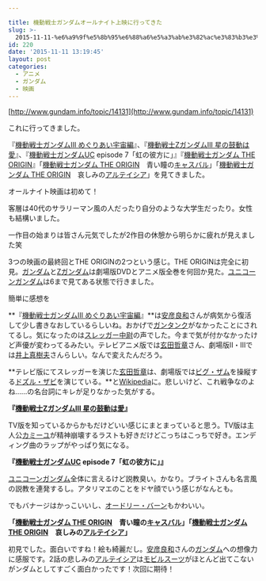 ```yaml
---

title: 機動戦士ガンダムオールナイト上映に行ってきた
slug: >-
  2015-11-11-%e6%a9%9f%e5%8b%95%e6%88%a6%e5%a3%ab%e3%82%ac%e3%83%b3%e3%83%80%e3%83%a0%e3%82%aa%e3%83%bc%e3%83%ab%e3%83%8a%e3%82%a4%e3
id: 220
date: '2015-11-11 13:19:45'
layout: post
categories:
  - アニメ
  - ガンダム
  - 映画
---
```


[http://www.gundam.info/topic/14131](http://www.gundam.info/topic/14131)  

これに行ってきました。

『[機動戦士ガンダムIII めぐりあい宇宙編](http://d.hatena.ne.jp/keyword/%B5%A1%C6%B0%C0%EF%BB%CE%A5%AC%A5%F3%A5%C0%A5%E0III%20%A4%E1%A4%B0%A4%EA%A4%A2%A4%A4%B1%A7%C3%E8%CA%D4)』、『[機動戦士ΖガンダムIII 星の鼓動は愛](http://d.hatena.ne.jp/keyword/%B5%A1%C6%B0%C0%EF%BB%CE%A6%A6%A5%AC%A5%F3%A5%C0%A5%E0III%20%C0%B1%A4%CE%B8%DD%C6%B0%A4%CF%B0%A6)』、『[機動戦士ガンダムUC](http://d.hatena.ne.jp/keyword/%B5%A1%C6%B0%C0%EF%BB%CE%A5%AC%A5%F3%A5%C0%A5%E0UC) episode 7「虹の彼方に」』『[機動戦士ガンダム THE ORIGIN](http://d.hatena.ne.jp/keyword/%B5%A1%C6%B0%C0%EF%BB%CE%A5%AC%A5%F3%A5%C0%A5%E0%20THE%20ORIGIN)』「[機動戦士ガンダム THE ORIGIN](http://d.hatena.ne.jp/keyword/%B5%A1%C6%B0%C0%EF%BB%CE%A5%AC%A5%F3%A5%C0%A5%E0%20THE%20ORIGIN)　青い瞳の[キャスバル](http://d.hatena.ne.jp/keyword/%A5%AD%A5%E3%A5%B9%A5%D0%A5%EB)」「[機動戦士ガンダム THE ORIGIN](http://d.hatena.ne.jp/keyword/%B5%A1%C6%B0%C0%EF%BB%CE%A5%AC%A5%F3%A5%C0%A5%E0%20THE%20ORIGIN)　哀しみの[アルテイシア](http://d.hatena.ne.jp/keyword/%A5%A2%A5%EB%A5%C6%A5%A4%A5%B7%A5%A2)」を見てきました。

オールナイト映画は初めて！

客層は40代のサラリーマン風の人だったり自分のような大学生だったり。女性も結構いました。

一作目の始まりは皆さん元気でしたが2作目の休憩から明らかに疲れが見えました笑

3つの映画の最終回とTHE ORIGINの2つという感じ。THE ORIGINは完全に初見。[ガンダム](http://d.hatena.ne.jp/keyword/%A5%AC%A5%F3%A5%C0%A5%E0)と[Zガンダム](http://d.hatena.ne.jp/keyword/Z%A5%AC%A5%F3%A5%C0%A5%E0)は劇場版DVDとアニメ版全巻を何回か見た。[ユニコーンガンダム](http://d.hatena.ne.jp/keyword/%A5%E6%A5%CB%A5%B3%A1%BC%A5%F3%A5%AC%A5%F3%A5%C0%A5%E0)は6まで見てある状態で行きました。

簡単に感想を

**『[機動戦士ガンダムIII めぐりあい宇宙編](http://d.hatena.ne.jp/keyword/%B5%A1%C6%B0%C0%EF%BB%CE%A5%AC%A5%F3%A5%C0%A5%E0III%20%A4%E1%A4%B0%A4%EA%A4%A2%A4%A4%B1%A7%C3%E8%CA%D4)』**は[安彦良和](http://d.hatena.ne.jp/keyword/%B0%C2%C9%A7%CE%C9%CF%C2)さんが病気から復活して少し書きなおしているらしいね。おかげで[ガンタンク](http://d.hatena.ne.jp/keyword/%A5%AC%A5%F3%A5%BF%A5%F3%A5%AF)がなかったことにされてるし。気になったのは[スレッガー中尉](http://d.hatena.ne.jp/keyword/%A5%B9%A5%EC%A5%C3%A5%AC%A1%BC%C3%E6%B0%D3)の声でした。今まで気が付かなかったけど声優が変わってるみたい。テレビアニメ版では[玄田哲章](http://d.hatena.ne.jp/keyword/%B8%BC%C5%C4%C5%AF%BE%CF)さん、劇場版II・IIIでは[井上真樹夫](http://d.hatena.ne.jp/keyword/%B0%E6%BE%E5%BF%BF%BC%F9%C9%D7)さんらしい。なんで変えたんだろう。

**テレビ版にてスレッガーを演じた[玄田哲章](http://d.hatena.ne.jp/keyword/%B8%BC%C5%C4%C5%AF%BE%CF)は、劇場版では[ビグ・ザム](http://d.hatena.ne.jp/keyword/%A5%D3%A5%B0%A1%A6%A5%B6%A5%E0)を操縦する[ドズル・ザビ](http://d.hatena.ne.jp/keyword/%A5%C9%A5%BA%A5%EB%A1%A6%A5%B6%A5%D3)を演じている。**と[Wikipedia](http://d.hatena.ne.jp/keyword/Wikipedia)に。悲しいけど、これ戦争なのよね……の名台詞にキレが足りなかった気がする。

**『[機動戦士ΖガンダムIII 星の鼓動は愛](http://d.hatena.ne.jp/keyword/%B5%A1%C6%B0%C0%EF%BB%CE%A6%A6%A5%AC%A5%F3%A5%C0%A5%E0III%20%C0%B1%A4%CE%B8%DD%C6%B0%A4%CF%B0%A6)』**

TV版を知っているからかもだけどいい感じにまとまっていると思う。TV版は主人公[カミーユ](http://d.hatena.ne.jp/keyword/%A5%AB%A5%DF%A1%BC%A5%E6)が精神崩壊するラストも好きだけどこっちはこっちで好き。エンディング曲のラップがやっぱり気になる。

**『[機動戦士ガンダムUC](http://d.hatena.ne.jp/keyword/%B5%A1%C6%B0%C0%EF%BB%CE%A5%AC%A5%F3%A5%C0%A5%E0UC) episode 7「虹の彼方に」』**

[ユニコーンガンダム](http://d.hatena.ne.jp/keyword/%A5%E6%A5%CB%A5%B3%A1%BC%A5%F3%A5%AC%A5%F3%A5%C0%A5%E0)全体に言えるけど説教臭い。かなり。ブライトさんも名言風の説教を連発するし。アタリマエのことをドヤ顔でいう感じがなんとも。

でもバナージはかっこいいし、[オードリー・バーン](http://d.hatena.ne.jp/keyword/%A5%AA%A1%BC%A5%C9%A5%EA%A1%BC%A1%A6%A5%D0%A1%BC%A5%F3)もかわいい。

**「[機動戦士ガンダム THE ORIGIN](http://d.hatena.ne.jp/keyword/%B5%A1%C6%B0%C0%EF%BB%CE%A5%AC%A5%F3%A5%C0%A5%E0%20THE%20ORIGIN)　青い瞳の[キャスバル](http://d.hatena.ne.jp/keyword/%A5%AD%A5%E3%A5%B9%A5%D0%A5%EB)」「[機動戦士ガンダム THE ORIGIN](http://d.hatena.ne.jp/keyword/%B5%A1%C6%B0%C0%EF%BB%CE%A5%AC%A5%F3%A5%C0%A5%E0%20THE%20ORIGIN)　哀しみの[アルテイシア](http://d.hatena.ne.jp/keyword/%A5%A2%A5%EB%A5%C6%A5%A4%A5%B7%A5%A2)」**

初見でした。面白いですね！絵も綺麗だし。[安彦良和](http://d.hatena.ne.jp/keyword/%B0%C2%C9%A7%CE%C9%CF%C2)さんの[ガンダム](http://d.hatena.ne.jp/keyword/%A5%AC%A5%F3%A5%C0%A5%E0)への想像力に感服です。2話の悲しみの[アルテイシア](http://d.hatena.ne.jp/keyword/%A5%A2%A5%EB%A5%C6%A5%A4%A5%B7%A5%A2)は[モビルスーツ](http://d.hatena.ne.jp/keyword/%A5%E2%A5%D3%A5%EB%A5%B9%A1%BC%A5%C4)がほとんど出てこないがンダムとしてすごく面白かったです！次回に期待！